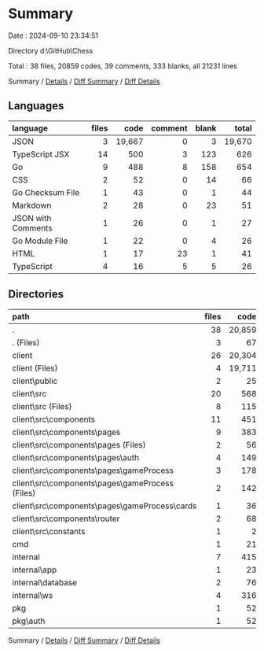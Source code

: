 # Summary

Date : 2024-09-10 23:34:51

Directory d:\\GitHub\\Chess

Total : 38 files,  20859 codes, 39 comments, 333 blanks, all 21231 lines

Summary / [Details](details.md) / [Diff Summary](diff.md) / [Diff Details](diff-details.md)

## Languages
| language | files | code | comment | blank | total |
| :--- | ---: | ---: | ---: | ---: | ---: |
| JSON | 3 | 19,667 | 0 | 3 | 19,670 |
| TypeScript JSX | 14 | 500 | 3 | 123 | 626 |
| Go | 9 | 488 | 8 | 158 | 654 |
| CSS | 2 | 52 | 0 | 14 | 66 |
| Go Checksum File | 1 | 43 | 0 | 1 | 44 |
| Markdown | 2 | 28 | 0 | 23 | 51 |
| JSON with Comments | 1 | 26 | 0 | 1 | 27 |
| Go Module File | 1 | 22 | 0 | 4 | 26 |
| HTML | 1 | 17 | 23 | 1 | 41 |
| TypeScript | 4 | 16 | 5 | 5 | 26 |

## Directories
| path | files | code | comment | blank | total |
| :--- | ---: | ---: | ---: | ---: | ---: |
| . | 38 | 20,859 | 39 | 333 | 21,231 |
| . (Files) | 3 | 67 | 0 | 7 | 74 |
| client | 26 | 20,304 | 31 | 168 | 20,503 |
| client (Files) | 4 | 19,711 | 0 | 24 | 19,735 |
| client\\public | 2 | 25 | 23 | 2 | 50 |
| client\\src | 20 | 568 | 8 | 142 | 718 |
| client\\src (Files) | 8 | 115 | 8 | 31 | 154 |
| client\\src\\components | 11 | 451 | 0 | 111 | 562 |
| client\\src\\components\\pages | 9 | 383 | 0 | 90 | 473 |
| client\\src\\components\\pages (Files) | 2 | 56 | 0 | 16 | 72 |
| client\\src\\components\\pages\\auth | 4 | 149 | 0 | 40 | 189 |
| client\\src\\components\\pages\\gameProcess | 3 | 178 | 0 | 34 | 212 |
| client\\src\\components\\pages\\gameProcess (Files) | 2 | 142 | 0 | 31 | 173 |
| client\\src\\components\\pages\\gameProcess\\cards | 1 | 36 | 0 | 3 | 39 |
| client\\src\\components\\router | 2 | 68 | 0 | 21 | 89 |
| client\\src\\constants | 1 | 2 | 0 | 0 | 2 |
| cmd | 1 | 21 | 1 | 12 | 34 |
| internal | 7 | 415 | 5 | 126 | 546 |
| internal\\app | 1 | 23 | 0 | 10 | 33 |
| internal\\database | 2 | 76 | 0 | 27 | 103 |
| internal\\ws | 4 | 316 | 5 | 89 | 410 |
| pkg | 1 | 52 | 2 | 20 | 74 |
| pkg\\auth | 1 | 52 | 2 | 20 | 74 |

Summary / [Details](details.md) / [Diff Summary](diff.md) / [Diff Details](diff-details.md)